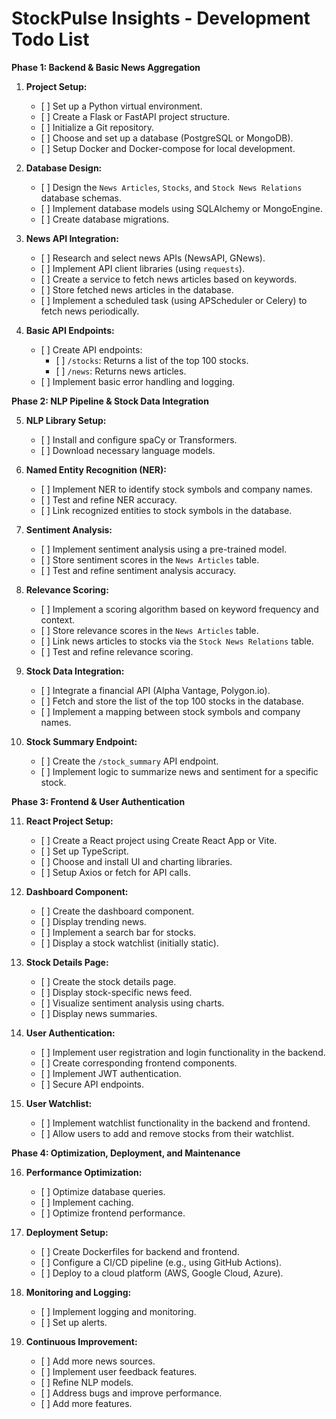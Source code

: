 # StockPulse Insights - Development Todo List

**Phase 1: Backend & Basic News Aggregation**

1.  **Project Setup:**
    * \[ ] Set up a Python virtual environment.
    * \[ ] Create a Flask or FastAPI project structure.
    * \[ ] Initialize a Git repository.
    * \[ ] Choose and set up a database (PostgreSQL or MongoDB).
    * \[ ] Setup Docker and Docker-compose for local development.

2.  **Database Design:**
    * \[ ] Design the `News Articles`, `Stocks`, and `Stock News Relations` database schemas.
    * \[ ] Implement database models using SQLAlchemy or MongoEngine.
    * \[ ] Create database migrations.

3.  **News API Integration:**
    * \[ ] Research and select news APIs (NewsAPI, GNews).
    * \[ ] Implement API client libraries (using `requests`).
    * \[ ] Create a service to fetch news articles based on keywords.
    * \[ ] Store fetched news articles in the database.
    * \[ ] Implement a scheduled task (using APScheduler or Celery) to fetch news periodically.

4.  **Basic API Endpoints:**
    * \[ ] Create API endpoints:
        * \[ ] `/stocks`: Returns a list of the top 100 stocks.
        * \[ ] `/news`: Returns news articles.
    * \[ ] Implement basic error handling and logging.

**Phase 2: NLP Pipeline & Stock Data Integration**

5.  **NLP Library Setup:**
    * \[ ] Install and configure spaCy or Transformers.
    * \[ ] Download necessary language models.

6.  **Named Entity Recognition (NER):**
    * \[ ] Implement NER to identify stock symbols and company names.
    * \[ ] Test and refine NER accuracy.
    * \[ ] Link recognized entities to stock symbols in the database.

7.  **Sentiment Analysis:**
    * \[ ] Implement sentiment analysis using a pre-trained model.
    * \[ ] Store sentiment scores in the `News Articles` table.
    * \[ ] Test and refine sentiment analysis accuracy.

8.  **Relevance Scoring:**
    * \[ ] Implement a scoring algorithm based on keyword frequency and context.
    * \[ ] Store relevance scores in the `News Articles` table.
    * \[ ] Link news articles to stocks via the `Stock News Relations` table.
    * \[ ] Test and refine relevance scoring.

9.  **Stock Data Integration:**
    * \[ ] Integrate a financial API (Alpha Vantage, Polygon.io).
    * \[ ] Fetch and store the list of the top 100 stocks in the database.
    * \[ ] Implement a mapping between stock symbols and company names.

10. **Stock Summary Endpoint:**
    * \[ ] Create the `/stock_summary` API endpoint.
    * \[ ] Implement logic to summarize news and sentiment for a specific stock.

**Phase 3: Frontend & User Authentication**

11. **React Project Setup:**
    * \[ ] Create a React project using Create React App or Vite.
    * \[ ] Set up TypeScript.
    * \[ ] Choose and install UI and charting libraries.
    * \[ ] Setup Axios or fetch for API calls.

12. **Dashboard Component:**
    * \[ ] Create the dashboard component.
    * \[ ] Display trending news.
    * \[ ] Implement a search bar for stocks.
    * \[ ] Display a stock watchlist (initially static).

13. **Stock Details Page:**
    * \[ ] Create the stock details page.
    * \[ ] Display stock-specific news feed.
    * \[ ] Visualize sentiment analysis using charts.
    * \[ ] Display news summaries.

14. **User Authentication:**
    * \[ ] Implement user registration and login functionality in the backend.
    * \[ ] Create corresponding frontend components.
    * \[ ] Implement JWT authentication.
    * \[ ] Secure API endpoints.

15. **User Watchlist:**
    * \[ ] Implement watchlist functionality in the backend and frontend.
    * \[ ] Allow users to add and remove stocks from their watchlist.

**Phase 4: Optimization, Deployment, and Maintenance**

16. **Performance Optimization:**
    * \[ ] Optimize database queries.
    * \[ ] Implement caching.
    * \[ ] Optimize frontend performance.

17. **Deployment Setup:**
    * \[ ] Create Dockerfiles for backend and frontend.
    * \[ ] Configure a CI/CD pipeline (e.g., using GitHub Actions).
    * \[ ] Deploy to a cloud platform (AWS, Google Cloud, Azure).

18. **Monitoring and Logging:**
    * \[ ] Implement logging and monitoring.
    * \[ ] Set up alerts.

19. **Continuous Improvement:**
    * \[ ] Add more news sources.
    * \[ ] Implement user feedback features.
    * \[ ] Refine NLP models.
    * \[ ] Address bugs and improve performance.
    * \[ ] Add more features.